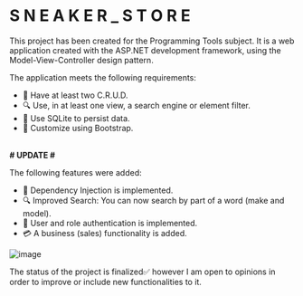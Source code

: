 <h1> S N E A K E R _ S T O R E </h1>

This project has been created for the Programming Tools subject.
It is a web application created with the ASP.NET development framework, using the Model-View-Controller design pattern.

The application meets the following requirements:
- 📝 Have at least two C.R.U.D.
- 🔍 Use, in at least one view, a search engine or element filter.
- 💾 Use SQLite to persist data.
- 💄 Customize using Bootstrap.

<br>
<b># UPDATE #</b>

The following features were added:
- 🧰 Dependency Injection is implemented.
- 🔍 Improved Search: You can now search by part of a word (make and model).
- 👮 User and role authentication is implemented.
- 💳 A business (sales) functionality is added.

![image](https://github.com/fedeavila/Parcial1HDP/assets/68792337/461fbd78-06be-41b1-a4aa-f4018538ac71)


The status of the project is finalized✅ however I am open to opinions in order to improve or include new functionalities to it.

<br>
